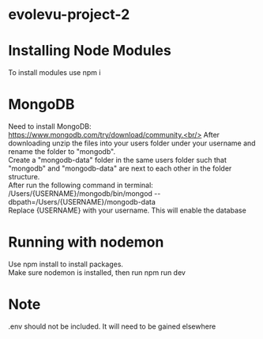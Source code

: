# evolevu-project-2

# Installing Node Modules
To install modules use npm i<br/>

# MongoDB
Need to install MongoDB: https://www.mongodb.com/try/download/community.<br/>
After downloading unzip the files into your users folder under your username and rename the folder to "mongodb".<br/>
Create a "mongodb-data" folder in the same users folder such that "mongodb" and "mongodb-data" are next to each other in the folder structure.<br/>
After run the following command in terminal: /Users/{USERNAME}/mongodb/bin/mongod --dbpath=/Users/{USERNAME}/mongodb-data<br/>
Replace {USERNAME} with your username. This will enable the database<br/>

# Running with nodemon
Use npm install to install packages.<br/>
Make sure nodemon is installed, then run npm run dev<br/>

# Note
.env should not be included. It will need to be gained elsewhere<br/>
